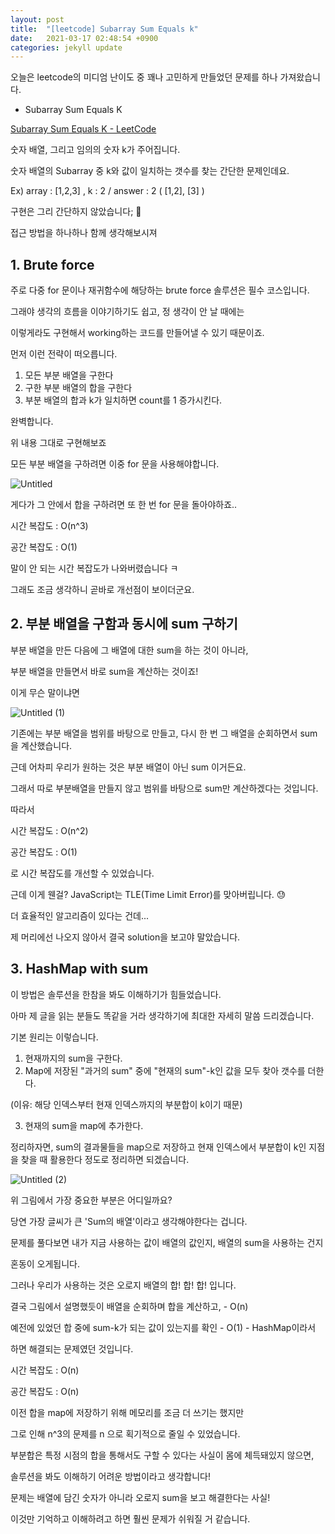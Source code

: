 ```yaml
---
layout: post
title:  "[leetcode] Subarray Sum Equals k"
date:   2021-03-17 02:48:54 +0900
categories: jekyll update
---
```


오늘은 leetcode의 미디엄 난이도 중 꽤나 고민하게 만들었던 문제를 하나 가져왔습니다.

- Subarray Sum Equals K

[Subarray Sum Equals K - LeetCode](https://leetcode.com/problems/subarray-sum-equals-k/)

숫자 배열, 그리고 임의의 숫자 k가 주어집니다.

숫자 배열의 Subarray 중 k와 값이 일치하는 갯수를 찾는 간단한 문제인데요.

Ex) array : [1,2,3] , k : 2   /  answer : 2 ( [1,2], [3] )

구현은 그리 간단하지 않았습니다;  🤔 

접근 방법을 하나하나 함께 생각해보시져

## 1. Brute force

주로 다중 for 문이나 재귀함수에 해당하는 brute force 솔루션은 필수 코스입니다.

그래야 생각의 흐름을 이야기하기도 쉽고, 정 생각이 안 날 때에는

이렇게라도 구현해서 working하는 코드를 만들어낼 수 있기 때문이죠.

먼저 이런 전략이 떠오릅니다.

1. 모든 부분 배열을 구한다
2. 구한 부분 배열의 합을 구한다
3. 부분 배열의 합과 k가 일치하면 count를 1 증가시킨다.

완벽합니다.

위 내용 그대로 구현해보죠

모든 부분 배열을 구하려면 이중 for 문을 사용해야합니다.

![Untitled](https://user-images.githubusercontent.com/22024761/111404909-eff67680-8712-11eb-855b-f8a201f2ce8e.png)

게다가 그 안에서 합을 구하려면 또 한 번 for 문을 돌아야하죠..

시간 복잡도 : O(n^3)

공간 복잡도 : O(1)

말이 안 되는 시간 복잡도가 나와버렸습니다 ㅋ

그래도 조금 생각하니 곧바로 개선점이 보이더군요.

## 2. 부분 배열을 구함과 동시에 sum 구하기

부분 배열을 만든 다음에 그 배열에 대한 sum을 하는 것이 아니라,

부분 배열을 만들면서 바로 sum을 계산하는 것이죠!

이게 무슨 말이냐면

![Untitled (1)](https://user-images.githubusercontent.com/22024761/111404911-f08f0d00-8712-11eb-950d-beec4a9b8ddc.png)

기존에는 부분 배열을 범위를 바탕으로 만들고, 다시 한 번 그 배열을 순회하면서 sum을 계산했습니다.

근데 어차피 우리가 원하는 것은 부분 배열이 아닌 sum 이거든요.

그래서 따로 부분배열을 만들지 않고 범위를 바탕으로 sum만 계산하겠다는 것입니다.

따라서

시간 복잡도 : O(n^2)

공간 복잡도 : O(1)

로 시간 복잡도를 개선할 수 있었습니다.

근데 이게 웬걸? JavaScript는 TLE(Time Limit Error)를 맞아버립니다. 😓

더 효율적인 알고리즘이 있다는 건데...

제 머리에선 나오지 않아서 결국 solution을 보고야 말았습니다.

## 3. HashMap with sum

이 방법은 솔루션을 한참을 봐도 이해하기가 힘들었습니다.

아마 제 글을 읽는 분들도 똑같을 거라 생각하기에 최대한 자세히 말씀 드리겠습니다.

기본 원리는 이렇습니다.

1. 현재까지의 sum을 구한다.
2. Map에 저장된 "과거의 sum" 중에 "현재의 sum"-k인 값을 모두 찾아 갯수를 더한다. 

(이유: 해당 인덱스부터 현재 인덱스까지의 부분합이 k이기 때문)

 3.  현재의 sum을 map에 추가한다.

 정리하자면, sum의 결과물들을 map으로 저장하고 현재 인덱스에서 부분합이 k인 지점을 찾을 때 활용한다 정도로 정리하면 되겠습니다.

![Untitled (2)](https://user-images.githubusercontent.com/22024761/111404913-f127a380-8712-11eb-8c8b-c4521f03dfa6.png)

 위 그림에서 가장 중요한 부분은 어디일까요?

 당연 가장 글씨가 큰 'Sum의 배열'이라고 생각해야한다는 겁니다.

 문제를 풀다보면 내가 지금 사용하는 값이 배열의 값인지, 배열의 sum을 사용하는 건지

 혼동이 오게됩니다.

 그러나 우리가 사용하는 것은 오로지 배열의 합! 합! 합! 입니다.

 결국 그림에서 설명했듯이 배열을 순회하며 합을 계산하고, - O(n)

 예전에 있었던 합 중에 sum-k가 되는 값이 있는지를 확인 - O(1) - HashMap이라서

 하면 해결되는 문제였던 것입니다. 

 시간 복잡도 : O(n)

 공간 복잡도 : O(n)

 이전 합을 map에 저장하기 위해 메모리를 조금 더 쓰기는 했지만

 그로 인해 n^3의 문제를 n 으로 획기적으로 줄일 수 있었습니다.

 부분합은 특정 시점의 합을 통해서도 구할 수 있다는 사실이 몸에 체득돼있지 않으면,

 솔루션을 봐도 이해하기 어려운 방법이라고 생각합니다!

 문제는 배열에 담긴 숫자가 아니라 오로지 sum을 보고 해결한다는 사실!

 이것만 기억하고 이해하려고 하면 훨씬 문제가 쉬워질 거 같습니다.
